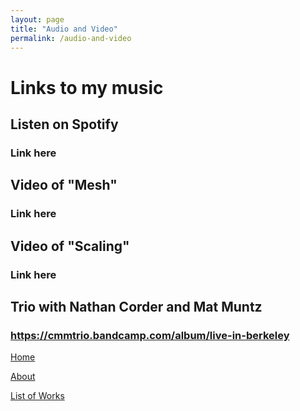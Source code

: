 ```yaml
---
layout: page
title: "Audio and Video"
permalink: /audio-and-video
---
```


# Links to my music

## Listen on Spotify

### Link here

## Video of "Mesh"

### Link here

## Video of "Scaling"

### Link here

## Trio with Nathan Corder and Mat Muntz

### https://cmmtrio.bandcamp.com/album/live-in-berkeley

[Home](/)

[About](/about)

[List of Works](/list-of-works)
